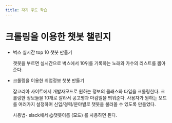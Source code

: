 ```yaml
---
title: 자기 주도 학습 
---
```


# 크롤링을 이용한 챗봇 챌린지

* 벅스 실시간 top 10 챗봇 만들기 

  챗봇을 부르면 실시간으로 벅스에서 10위를 기록하는 노래와 가수의 리스트를 뽑아준다.
 
* 크롤링을 이용한 취업정보 챗봇 만들기

  잡코리아 사이트에서 개발자모드로 원하는 정보의 클래스와 타입을 크롤링한다.
  크롤링한 정보들을 10개로 잘라서 공고명과 마감일을 띄워준다.
  사용자가 원하는 모드를 여러가지 설정하여 신입/경력/분야별로 챗봇을 불러올 수 있도록 만들었다.
 
  사용법- slack에서 @챗봇이름 (모드) 를 사용하면 된다.


